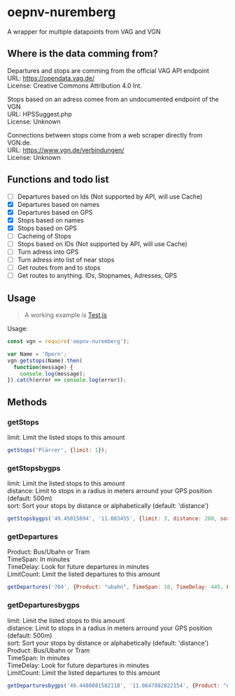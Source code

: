 # oepnv-nuremberg  
 A wrapper for multiple datapoints from VAG and VGN  
  
## Where is the data comming from?  
 Departures and stops are comming from the official VAG API endpoint  
 URL: https://opendata.vag.de/  
 License: Creative Commons Attribution 4.0 Int.  
  
 Stops based on an adress  comee from an undocumented endpoint of the VGN  
 URL: HPSSuggest.php  
 License: Unknown  
  
 Connections between stops come from a web scraper directly from VGN.de.  
 URL: https://www.vgn.de/verbindungen/  
 License: Unknown  

## Functions and todo list

- [ ] Departures based on Ids (Not supported by API, will use Cache)
- [X] Departures based on names
- [X] Departures based on GPS
- [X] Stops based on names
- [X] Stops based on GPS
- [ ] Cacheing of Stops
- [ ] Stops based on IDs (Not supported by API, will use Cache)
- [ ] Turn adress into GPS
- [ ] Turn adress into list of near stops
- [ ] Get routes from and to stops
- [ ] Get routes to anything. IDs, Stopnames, Adresses, GPS
  
## Usage
 > A working example is [Test.js](https://github.com/BolverBlitz/oepnv-nuremberg/blob/main/test.js)

 Usage:
 ```js
 const vgn = require('oepnv-nuremberg');

 var Name = 'Opern';
 vgn.getstops(Name).then(
   function(message) {
     console.log(message);
 }).catch(error => console.log(error));
 ```

## Methods

### getStops
limit: Limit the listed stops to this amount  
 ```js
getStops('Plärrer', {limit: 1});
 ```

### getStopsbygps
limit: Limit the listed stops to this amount  
distance: Limit to stops in a radius in meters arround your GPS position (default: 500m)  
sort: Sort your stops by distance or alphabetically (default: 'distance')  
 ```js
getStopsbygps('49.45015694', '11.083455', {limit: 3, distance: 200, sort: 'distance'});
 ```

### getDepartures
Product: Bus/Ubahn or Tram  
TimeSpan: In minutes  
TimeDelay: Look for future departures in minutes  
LimitCount: Limit the listed departures to this amount   
```js
getDepartures('704', {Product: "ubahn", TimeSpan: 10, TimeDelay: 445, LimitCount: 10})
```

### getDeparturesbygps
limit: Limit the listed stops to this amount  
distance: Limit to stops in a radius in meters arround your GPS position (default: 500m)  
sort: Sort your stops by distance or alphabetically (default: 'distance') 
Product: Bus/Ubahn or Tram  
TimeSpan: In minutes  
TimeDelay: Look for future departures in minutes  
LimitCount: Limit the listed departures to this amount  
```js
getDeparturesbygps('49.4480881582118', '11.0647882822154', {Product: "ubahn", TimeSpan: 10, TimeDelay: 45, LimitCount: 2, limit: 5, distance: 200, sort: 'Distance'})
```
